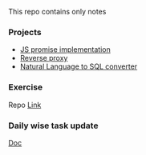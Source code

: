This  repo contains only notes

### Projects

- [JS promise implementation](https://github.com/sarthak-who-codes/js-promise-implementation)
- [Reverse proxy](https://github.com/sarthak-who-codes/node-reverse-proxy)
- [Natural Language to SQL converter](https://github.com/sarthak-who-codes/nl-to-sql)

### Exercise

Repo [Link](https://github.com/sarthak-who-codes/code-practice)

### Daily wise task update

[Doc](https://docs.google.com/document/d/14f3u3JSk8MCbPkMjUhvvEb1xkxlGDL3RJL45JMzG7Ik/edit?tab=t.0)

